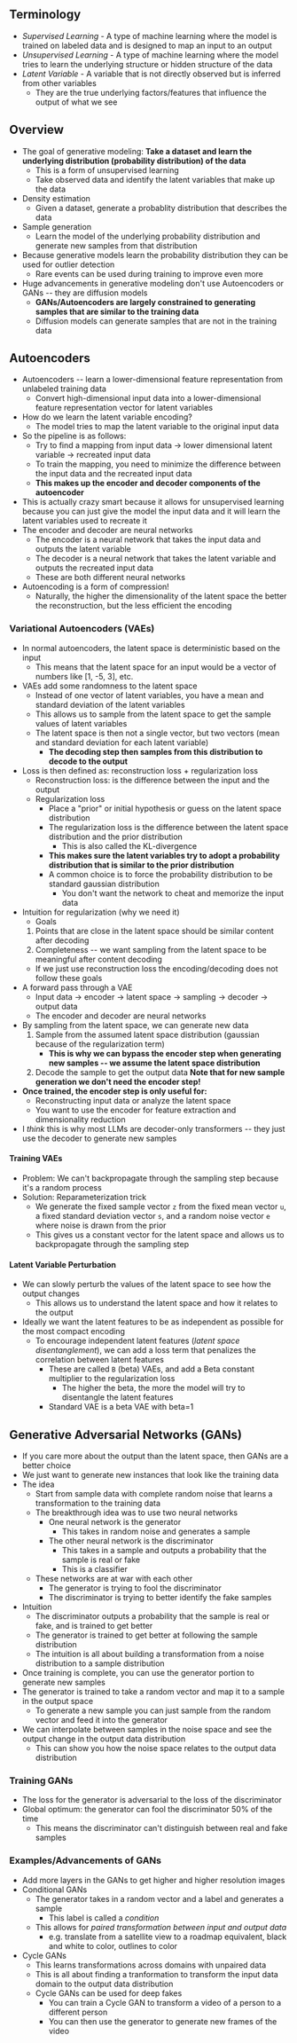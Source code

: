 ## Terminology

- *Supervised Learning* - A type of machine learning where the model is trained on labeled data and is designed to map an input to an output
- *Unsupervised Learning* - A type of machine learning where the model tries to learn the underlying structure or hidden structure of the data
- *Latent Variable* - A variable that is not directly observed but is inferred from other variables
  - They are the true underlying factors/features that influence the output of what we see

## Overview

- The goal of generative modeling: **Take a dataset and learn the underlying distribution (probability distribution) of the data**
  - This is a form of unsupervised learning
  - Take observed data and identify the latent variables that make up the data
- Density estimation
  - Given a dataset, generate a probablity distribution that describes the data
- Sample generation
  - Learn the model of the underlying probability distribution and generate new samples from that distribution
- Because generative models learn the probability distribution they can be used for outlier detection
  - Rare events can be used during training to improve even more
- Huge advancements in generative modeling don't use Autoencoders or GANs -- they are diffusion models
  - **GANs/Autoencoders are largely constrained to generating samples that are similar to the training data**
  - Diffusion models can generate samples that are not in the training data

## Autoencoders

- Autoencoders -- learn a lower-dimensional feature representation from unlabeled training data
  - Convert high-dimensional input data into a lower-dimensional feature representation vector for latent variables
- How do we learn the latent variable encoding?
  - The model tries to map the latent variable to the original input data
- So the pipeline is as follows:
  - Try to find a mapping from input data -> lower dimensional latent variable -> recreated input data
  - To train the mapping, you need to minimize the difference between the input data and the recreated input data
  - **This makes up the encoder and decoder components of the autoencoder**
- This is actually crazy smart because it allows for unsupervised learning because you can just give the model the input data 
and it will learn the latent variables used to recreate it
- The encoder and decoder are neural networks
  - The encoder is a neural network that takes the input data and outputs the latent variable
  - The decoder is a neural network that takes the latent variable and outputs the recreated input data
  - These are both different neural networks
- Autoencoding is a form of compression!
  - Naturally, the higher the dimensionality of the latent space the better the reconstruction, but the less efficient the encoding

### Variational Autoencoders (VAEs)

- In normal autoencoders, the latent space is deterministic based on the input
  - This means that the latent space for an input would be a vector of numbers like [1, -5, 3], etc.
- VAEs add some randomness to the latent space
  - Instead of one vector of latent variables, you have a mean and standard deviation of the latent variables
  - This allows us to sample from the latent space to get the sample values of latent variables
  - The latent space is then not a single vector, but two vectors (mean and standard deviation for each latent variable)
    - **The decoding step then samples from this distribution to decode to the output**
- Loss is then defined as: reconstruction loss + regularization loss 
  - Reconstruction loss: is the difference between the input and the output
  - Regularization loss
    - Place a "prior" or initial hypothesis or guess on the latent space distribution
    - The regularization loss is the difference between the latent space distribution and the prior distribution
      - This is also called the KL-divergence
    - **This makes sure the latent variables try to adopt a probability distribution that is similar to the prior distribution**
    - A common choice is to force the probability distribution to be standard gaussian distribution
      - You don't want the network to cheat and memorize the input data
- Intuition for regularization (why we need it)
  - Goals
  1. Points that are close in the latent space should be similar content after decoding
  2. Completeness -- we want sampling from the latent space to be meaningful after content decoding
  - If we just use reconstruction loss the encoding/decoding does not follow these goals
- A forward pass through a VAE
  - Input data -> encoder -> latent space -> sampling -> decoder -> output data
  - The encoder and decoder are neural networks
- By sampling from the latent space, we can generate new data
  1. Sample from the assumed latent space distribution (gaussian because of the regularization term)
     - **This is why we can bypass the encoder step when generating new samples -- we assume the latent space distribution**
  2. Decode the sample to get the output data
  **Note that for new sample generation we don't need the encoder step!**
- **Once trained, the encoder step is only useful for:**
    - Reconstructing input data or analyze the latent space
    - You want to use the encoder for feature extraction and dimensionality reduction
- I *think* this is why most LLMs are decoder-only transformers -- they just use the decoder to generate new samples

#### Training VAEs

- Problem: We can't backpropagate through the sampling step because it's a random process
- Solution: Reparameterization trick
    - We generate the fixed sample vector `z` from the fixed mean vector `u`, a fixed standard deviation vector `s`, and a random noise vector `e` 
    where noise is drawn from the prior
    - This gives us a constant vector for the latent space and allows us to backpropagate through the sampling step

#### Latent Variable Perturbation

- We can slowly perturb the values of the latent space to see how the output changes
  - This allows us to understand the latent space and how it relates to the output
- Ideally we want the latent features to be as independent as possible for the most compact encoding 
  - To encourage independent latent features (*latent space disentanglement*), we can add a loss term that penalizes the correlation between latent features
    - These are called `B` (beta) VAEs, and add a Beta constant multiplier to the regularization loss
      - The higher the beta, the more the model will try to disentangle the latent features
    - Standard VAE is a beta VAE with beta=1

## Generative Adversarial Networks (GANs)

- If you care more about the output than the latent space, then GANs are a better choice
- We just want to generate new instances that look like the training data
- The idea
  - Start from sample data with complete random noise that learns a transformation to the training data
  - The breakthrough idea was to use two neural networks
    - One neural network is the generator
      - This takes in random noise and generates a sample
    - The other neural network is the discriminator
      - This takes in a sample and outputs a probability that the sample is real or fake
      - This is a classifier
  - These networks are at war with each other
    - The generator is trying to fool the discriminator
    - The discriminator is trying to better identify the fake samples
- Intuition 
  - The discriminator outputs a probability that the sample is real or fake, and is trained to get better
  - The generator is trained to get better at following the sample distribution  
  - The intuition is all about building a transformation from a noise distribution to a sample distribution
- Once training is complete, you can use the generator portion to generate new samples
- The generator is trained to take a random vector and map it to a sample in the output space
  - To generate a new sample you can just sample from the random vector and feed it into the generator
- We can interpolate between samples in the noise space and see the output change in the output data distribution
  - This can show you how the noise space relates to the output data distribution


### Training GANs

- The loss for the generator is adversarial to the loss of the discriminator 
- Global optimum: the generator can fool the discriminator 50% of the time 
    - This means the discriminator can't distinguish between real and fake samples

### Examples/Advancements of GANs

- Add more layers in the GANs to get higher and higher resolution images
- Conditional GANs
  - The generator takes in a random vector and a label and generates a sample
      - This label is called a *condition*
  - This allows for *paired transformation between input and output data*
    - e.g. translate from a satellite view to a roadmap equivalent, black and white to color, outlines to color
- Cycle GANs
  - This learns transformations across domains with unpaired data
  - This is all about finding a tranformation to transform the input data domain to the output data distribution
  - Cycle GANs can be used for deep fakes
    - You can train a Cycle GAN to transform a video of a person to a different person
    - You can then use the generator to generate new frames of the video